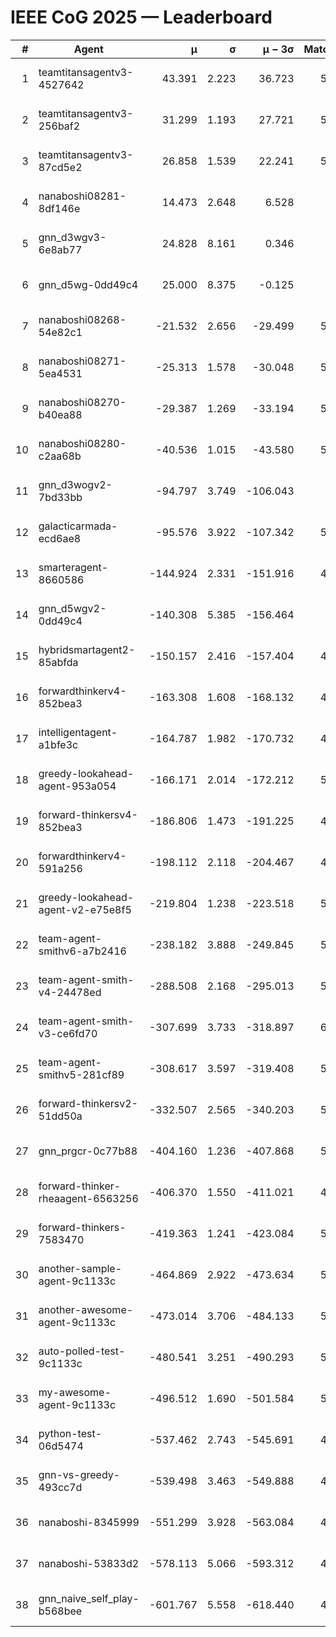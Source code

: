 # IEEE CoG 2025 — Leaderboard

| # | Agent | μ | σ | μ − 3σ | Matches | Updated |
|---:|---|---:|---:|---:|---:|---|
| 1 | teamtitansagentv3-4527642 | 43.391 | 2.223 | 36.723 | 5776 | 2025-08-30 02:14 |
| 2 | teamtitansagentv3-256baf2 | 31.299 | 1.193 | 27.721 | 5796 | 2025-08-30 02:14 |
| 3 | teamtitansagentv3-87cd5e2 | 26.858 | 1.539 | 22.241 | 5220 | 2025-08-30 02:14 |
| 4 | nanaboshi08281-8df146e | 14.473 | 2.648 | 6.528 | 206 | 2025-08-30 02:14 |
| 5 | gnn_d3wgv3-6e8ab77 | 24.828 | 8.161 | 0.346 | 118 | 2025-08-30 02:14 |
| 6 | gnn_d5wg-0dd49c4 | 25.000 | 8.375 | -0.125 | 100 | 2025-08-30 02:14 |
| 7 | nanaboshi08268-54e82c1 | -21.532 | 2.656 | -29.499 | 5420 | 2025-08-30 02:14 |
| 8 | nanaboshi08271-5ea4531 | -25.313 | 1.578 | -30.048 | 5718 | 2025-08-30 02:14 |
| 9 | nanaboshi08270-b40ea88 | -29.387 | 1.269 | -33.194 | 5540 | 2025-08-30 02:14 |
| 10 | nanaboshi08280-c2aa68b | -40.536 | 1.015 | -43.580 | 5238 | 2025-08-30 02:14 |
| 11 | gnn_d3wogv2-7bd33bb | -94.797 | 3.749 | -106.043 | 224 | 2025-08-30 02:14 |
| 12 | galacticarmada-ecd6ae8 | -95.576 | 3.922 | -107.342 | 5320 | 2025-08-30 02:14 |
| 13 | smarteragent-8660586 | -144.924 | 2.331 | -151.916 | 4316 | 2025-08-30 02:14 |
| 14 | gnn_d5wgv2-0dd49c4 | -140.308 | 5.385 | -156.464 | 180 | 2025-08-30 02:14 |
| 15 | hybridsmartagent2-85abfda | -150.157 | 2.416 | -157.404 | 4786 | 2025-08-30 02:14 |
| 16 | forwardthinkerv4-852bea3 | -163.308 | 1.608 | -168.132 | 4469 | 2025-08-30 02:14 |
| 17 | intelligentagent-a1bfe3c | -164.787 | 1.982 | -170.732 | 4893 | 2025-08-30 02:14 |
| 18 | greedy-lookahead-agent-953a054 | -166.171 | 2.014 | -172.212 | 5234 | 2025-08-30 02:14 |
| 19 | forward-thinkersv4-852bea3 | -186.806 | 1.473 | -191.225 | 4455 | 2025-08-30 02:14 |
| 20 | forwardthinkerv4-591a256 | -198.112 | 2.118 | -204.467 | 4797 | 2025-08-30 02:14 |
| 21 | greedy-lookahead-agent-v2-e75e8f5 | -219.804 | 1.238 | -223.518 | 5406 | 2025-08-30 02:14 |
| 22 | team-agent-smithv6-a7b2416 | -238.182 | 3.888 | -249.845 | 5760 | 2025-08-30 02:14 |
| 23 | team-agent-smith-v4-24478ed | -288.508 | 2.168 | -295.013 | 5138 | 2025-08-30 02:14 |
| 24 | team-agent-smith-v3-ce6fd70 | -307.699 | 3.733 | -318.897 | 6238 | 2025-08-30 02:14 |
| 25 | team-agent-smithv5-281cf89 | -308.617 | 3.597 | -319.408 | 5700 | 2025-08-30 02:14 |
| 26 | forward-thinkersv2-51dd50a | -332.507 | 2.565 | -340.203 | 5128 | 2025-08-30 02:14 |
| 27 | gnn_prgcr-0c77b88 | -404.160 | 1.236 | -407.868 | 5130 | 2025-08-30 02:14 |
| 28 | forward-thinker-rheaagent-6563256 | -406.370 | 1.550 | -411.021 | 4708 | 2025-08-30 02:14 |
| 29 | forward-thinkers-7583470 | -419.363 | 1.241 | -423.084 | 5720 | 2025-08-30 02:14 |
| 30 | another-sample-agent-9c1133c | -464.869 | 2.922 | -473.634 | 5720 | 2025-08-30 02:14 |
| 31 | another-awesome-agent-9c1133c | -473.014 | 3.706 | -484.133 | 5240 | 2025-08-30 02:14 |
| 32 | auto-polled-test-9c1133c | -480.541 | 3.251 | -490.293 | 5340 | 2025-08-30 02:14 |
| 33 | my-awesome-agent-9c1133c | -496.512 | 1.690 | -501.584 | 5740 | 2025-08-30 02:14 |
| 34 | python-test-06d5474 | -537.462 | 2.743 | -545.691 | 4680 | 2025-08-30 02:14 |
| 35 | gnn-vs-greedy-493cc7d | -539.498 | 3.463 | -549.888 | 4300 | 2025-08-30 02:14 |
| 36 | nanaboshi-8345999 | -551.299 | 3.928 | -563.084 | 4810 | 2025-08-30 02:14 |
| 37 | nanaboshi-53833d2 | -578.113 | 5.066 | -593.312 | 4180 | 2025-08-30 02:14 |
| 38 | gnn_naive_self_play-b568bee | -601.767 | 5.558 | -618.440 | 4680 | 2025-08-30 02:14 |
